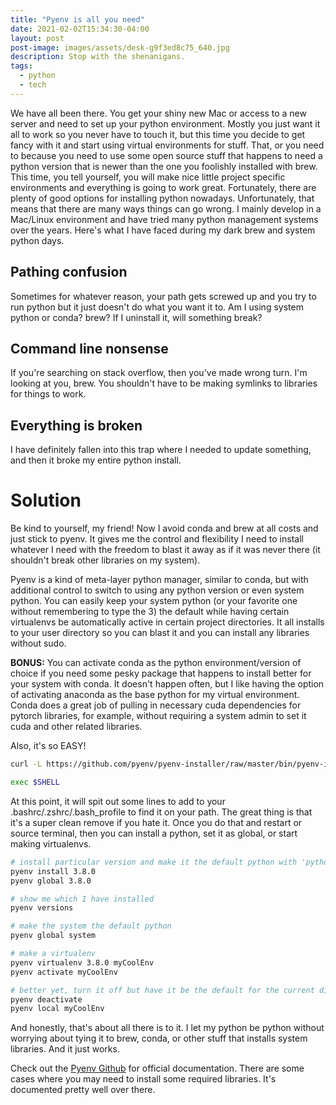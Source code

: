 ```yaml
---
title: "Pyenv is all you need"
date: 2021-02-02T15:34:30-04:00
layout: post
post-image: images/assets/desk-g9f3ed8c75_640.jpg
description: Stop with the shenanigans.
tags:
  - python
  - tech
---
```



We have all been there. You get your shiny new Mac or access to a new server and need to set up your python environment. Mostly you just want it all to work so you never have to touch it, but this time you decide to get fancy with it and start using virtual environments for stuff. That, or you need to because you need to use some open source stuff that happens to need a python version that is newer than the one you foolishly installed with brew. This time, you tell yourself, you will make nice little project specific environments and everything is going to work great. Fortunately, there are plenty of good options for installing python nowadays. Unfortunately, that means that there are many ways things can go wrong. I mainly develop in a Mac/Linux environment and have tried many python management systems over the years. Here's what I have faced during my dark brew and system python days.

## Pathing confusion

Sometimes for whatever reason, your path gets screwed up and you try to run python but it just doesn't do what you want it to. Am I using system python or conda? brew? If I uninstall it, will something break?

## Command line nonsense

If you're searching on stack overflow, then you've made wrong turn. I'm looking at you, brew. You shouldn't have to be making symlinks to libraries for things to work.

## Everything is broken

I have definitely fallen into this trap where I needed to update something, and then it broke my entire python install. 

# Solution 

Be kind to yourself, my friend! Now I avoid conda and brew at all costs and just stick to pyenv. It gives me the control and flexibility I need to install whatever I need with the freedom to blast it away as if it was never there (it shouldn't break other libraries on my system). 

Pyenv is a kind of meta-layer python manager, similar to conda, but with additional control to switch to using any python version or even system python. You can easily keep your system python (or your favorite one without remembering to type the 3) the default while having certain virtualenvs be automatically active in certain project directories. It all installs to your user directory so you can blast it and you can install any libraries without sudo. 

**BONUS:** You can activate conda as the python environment/version of choice if you need some pesky package that happens to install better for your system with conda. It doesn't happen often, but I like having the option of activating anaconda as the base python for my virtual environment. Conda does a great job of pulling in necessary cuda dependencies for pytorch libraries, for example, without requiring a system admin to set it cuda and other related libraries.

Also, it's so EASY!

```bash
curl -L https://github.com/pyenv/pyenv-installer/raw/master/bin/pyenv-installer | bash  

exec $SHELL
```

At this point, it will spit out some lines to add to your .bashrc/.zshrc/.bash_profile to find it on your path. The great thing is that it's a super clean remove if you hate it. Once you do that and restart or source terminal, then you can install a python, set it as global, or start making virtualenvs.


```bash
# install particular version and make it the default python with 'python' command
pyenv install 3.8.0
pyenv global 3.8.0

# show me which I have installed
pyenv versions

# make the system the default python
pyenv global system

# make a virtualenv
pyenv virtualenv 3.8.0 myCoolEnv
pyenv activate myCoolEnv

# better yet, turn it off but have it be the default for the current directory 
pyenv deactivate
pyenv local myCoolEnv
```

And honestly, that's about all there is to it. I let my python be python without worrying about tying it to brew, conda, or other stuff that installs system libraries. And it just works. 

Check out the [Pyenv Github][pyenv-github] for official documentation. There are some cases where you may need to install some required libraries. It's documented pretty well over there. 


[pyenv-github]: https://github.com/pyenv/pyenv

